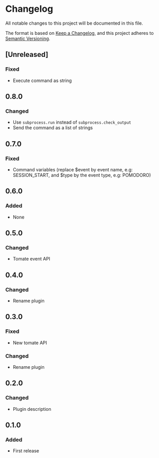 # Changelog

All notable changes to this project will be documented in this file.

The format is based on [Keep a Changelog](https://keepachangelog.com/en/1.0.0/),
and this project adheres to [Semantic Versioning](https://semver.org/spec/v2.0.0.html).

## [Unreleased]

### Fixed

- Execute command as string

## 0.8.0

### Changed

- Use `subprocess.run` instead of `subprocess.check_output`
- Send the command as a list of strings

## 0.7.0

### Fixed

- Command variables (replace $event by event name, e.g: SESSION\_START, and $type by the event type, e.g: POMODORO)

## 0.6.0

### Added

- None

## 0.5.0

### Changed

- Tomate event API

## 0.4.0

### Changed

- Rename plugin

## 0.3.0

### Fixed

- New tomate API

### Changed

- Rename plugin

## 0.2.0

### Changed

- Plugin description

## 0.1.0

### Added

- First release
